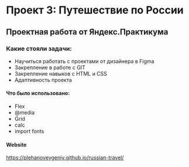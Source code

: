 # Проект 3: Путешествие по России
## Проектная работа от Яндекс.Практикума
### Какие стояли задачи:
- Научиться работать с проектами от дизайнера в Figma
- Закрепление в работе с GIT
- Закрепление навыков с HTML и CSS
- Адаптивность проекта 

#### Что было использовано:
- Flex
- @media
- Grid
- calc
- import fonts
#### Website
https://plehanovevgeniy.github.io/russian-travel/